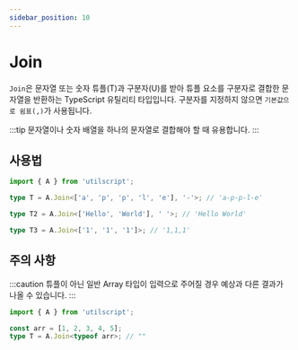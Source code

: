```yaml
---
sidebar_position: 10
---
```


# Join

`Join`은 문자열 또는 숫자 튜플(T)과 구분자(U)를 받아 튜플 요소를 구분자로 결합한 문자열을 반환하는 TypeScript 유틸리티 타입입니다. 구분자를 지정하지 않으면 `기본값으로 쉼표(,)`가 사용됩니다.

:::tip
문자열이나 숫자 배열을 하나의 문자열로 결합해야 할 때 유용합니다.
:::

## 사용법

```ts
import { A } from 'utilscript';

type T = A.Join<['a', 'p', 'p', 'l', 'e'], '-'>; // 'a-p-p-l-e'

type T2 = A.Join<['Hello', 'World'], ' '>; // 'Hello World'

type T3 = A.Join<['1', '1', '1']>; // '1,1,1'
```

## 주의 사항

:::caution
튜플이 아닌 일반 Array 타입이 입력으로 주어질 경우 예상과 다른 결과가 나올 수 있습니다.
:::

```ts
import { A } from 'utilscript';

const arr = [1, 2, 3, 4, 5];
type T = A.Join<typeof arr>; // ""
```
